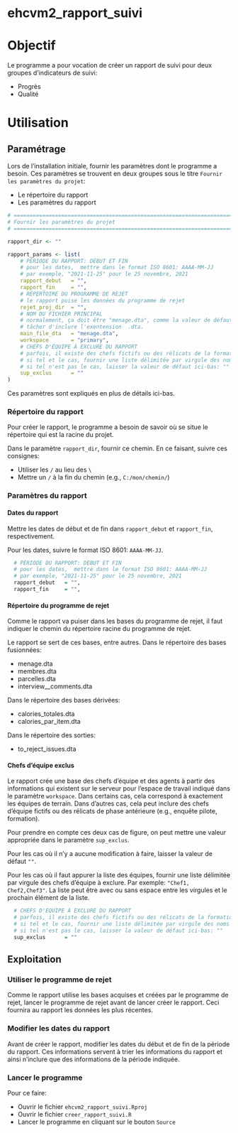 
<!-- README.md is generated from README.Rmd. Please edit that file -->

# ehcvm2\_rapport\_suivi

<!-- badges: start -->
<!-- badges: end -->

# Objectif

Le programme a pour vocation de créer un rapport de suivi pour deux
groupes d’indicateurs de suivi:

-   Progrès
-   Qualité

# Utilisation

## Paramétrage

Lors de l’installation initiale, fournir les paramètres dont le
programme a besoin. Ces paramètres se trouvent en deux groupes sous le
titre `Fournir les paramètres du projet`:

-   Le répertoire du rapport
-   Les paramètres du rapport

``` r
# =============================================================================
# Fournir les paramètres du projet
# =============================================================================

rapport_dir <- ""

rapport_params <- list(
    # PÉRIODE DU RAPPORT: DÉBUT ET FIN
    # pour les dates,  mettre dans le format ISO 8601: AAAA-MM-JJ
    # par exemple, "2021-11-25" pour le 25 novembre, 2021
    rapport_debut   = "",
    rapport_fin     = "",
    # RÉPERTOIRE DU PROGRAMME DE REJET
    # le rapport puise les données du programme de rejet
    rejet_proj_dir  = "",
    # NOM DU FICHIER PRINCIPAL
    # normalement, ça doit être "menage.dta", comme la valeur de défaut ici-bas
    # tâcher d'inclure l'exentension  .dta.
    main_file_dta   = "menage.dta",
    workspace       = "primary",
    # CHEFS D'ÉQUIPE À EXCLURE DU RAPPORT
    # parfois, il existe des chefs fictifs ou des rélicats de la formation
    # si tel et le cas, fournir une liste délimitée par virgule des noms (e.g., "Chef1, Chef2")
    # si tel n'est pas le cas, laisser la valeur de défaut ici-bas: ""
    sup_exclus      = ""
)
```

Ces paramètres sont expliqués en plus de détails ici-bas.

### Répertoire du rapport

Pour créer le rapport, le programme a besoin de savoir où se situe le
répertoire qui est la racine du projet.

Dans le paramètre `rapport_dir`, fournir ce chemin. En ce faisant,
suivre ces consignes:

-   Utiliser les `/` au lieu des `\`
-   Mettre un `/` à la fin du chemin (e.g., `C:/mon/chemin/`)

### Paramètres du rapport

#### Dates du rapport

Mettre les dates de début et de fin dans `rapport_debut` et
`rapport_fin`, respectivement.

Pour les dates, suivre le format ISO 8601: `AAAA-MM-JJ`.

``` r
  # PÉRIODE DU RAPPORT: DÉBUT ET FIN
  # pour les dates,  mettre dans le format ISO 8601: AAAA-MM-JJ
  # par exemple, "2021-11-25" pour le 25 novembre, 2021
  rapport_debut   = "",
  rapport_fin     = "",
```

#### Répertoire du programme de rejet

Comme le rapport va puiser dans les bases du programme de rejet, il faut
indiquer le chemin du répertoire racine du programme de rejet.

Le rapport se sert de ces bases, entre autres. Dans le répertoire des
bases fusionnées:

-   menage.dta
-   membres.dta
-   parcelles.dta
-   interview\_\_comments.dta

Dans le répertoire des bases dérivées:

-   calories\_totales.dta
-   calories\_par\_item.dta

Dans le répertoire des sorties:

-   to\_reject\_issues.dta

#### Chefs d’équipe exclus

Le rapport crée une base des chefs d’équipe et des agents à partir des
informations qui existent sur le serveur pour l’espace de travail
indiqué dans le paramètre `workspace`. Dans certains cas, cela
correspond à exactement les équipes de terrain. Dans d’autres cas, cela
peut inclure des chefs d’équipe fictifs ou des rélicats de phase
antérieure (e.g., enquête pilote, formation).

Pour prendre en compte ces deux cas de figure, on peut mettre une valeur
appropriée dans le paramètre `sup_exclus`.

Pour les cas où il n’y a aucune modification à faire, laisser la valeur
de défaut `""`.

Pour les cas où il faut appurer la liste des équipes, fournir une liste
délimitée par virgule des chefs d’équipe à exclure. Par exemple:
`"Chef1, Chef2,Chef3"`. La liste peut être avec ou sans espace entre les
virgules et le prochain élément de la liste.

``` r
  # CHEFS D'ÉQUIPE À EXCLURE DU RAPPORT
  # parfois, il existe des chefs fictifs ou des rélicats de la formation
  # si tel et le cas, fournir une liste délimitée par virgule des noms (e.g., "Chef1, Chef2")
  # si tel n'est pas le cas, laisser la valeur de défaut ici-bas: ""
  sup_exclus      = ""
```

## Exploitation

### Utiliser le programme de rejet

Comme le rapport utilise les bases acquises et créées par le programme
de rejet, lancer le programme de rejet avant de lancer créer le rapport.
Ceci fournira au rapport les données les plus récentes.

### Modifier les dates du rapport

Avant de créer le rapport, modifier les dates du début et de fin de la
période du rapport. Ces informations servent à trier les informations du
rapport et ainsi n’inclure que des informations de la période indiquée.

### Lancer le programme

Pour ce faire:

-   Ouvrir le fichier `ehcvm2_rapport_suivi.Rproj`
-   Ouvrir le fichier `creer_rapport_suivi.R`
-   Lancer le programme en cliquant sur le bouton `Source`
